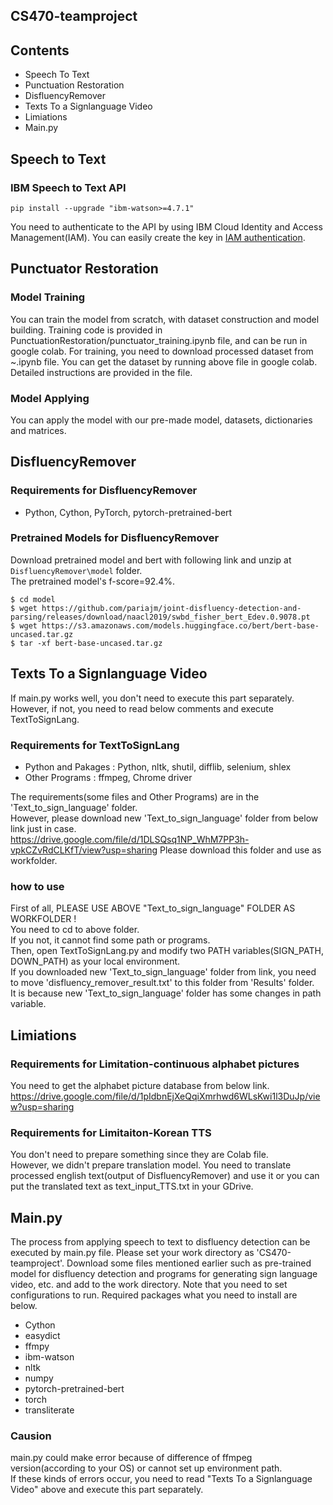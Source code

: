 CS470-teamproject
--------------------------------------------
## Contents
* Speech To Text
* Punctuation Restoration
* DisfluencyRemover
* Texts To a Signlanguage Video
* Limiations
* Main.py

## Speech to Text
### IBM Speech to Text API
```
pip install --upgrade "ibm-watson>=4.7.1"
```
You need to authenticate to the API by using IBM Cloud Identity and Access Management(IAM).
You can easily create the key in [IAM authentication](https://cloud.ibm.com/docs/watson?topic=watson-about).   

## Punctuator Restoration
### Model Training
You can train the model from scratch, with dataset construction and model building.
Training code is provided in PunctuationRestoration/punctuator_training.ipynb file, and can be run in google colab.
For training, you need to download processed dataset from ~.ipynb file.
You can get the dataset by running above file in google colab.
Detailed instructions are provided in the file.

### Model Applying
You can apply the model with our pre-made model, datasets, dictionaries and matrices.

## DisfluencyRemover
### Requirements for DisfluencyRemover 
* Python, Cython, PyTorch, pytorch-pretrained-bert

### Pretrained Models for DisfluencyRemover
Download pretrained model and bert with following link and unzip at `DisfluencyRemover\model` folder.  
The pretrained model's f-score=92.4%.

```
$ cd model
$ wget https://github.com/pariajm/joint-disfluency-detection-and-parsing/releases/download/naacl2019/swbd_fisher_bert_Edev.0.9078.pt
$ wget https://s3.amazonaws.com/models.huggingface.co/bert/bert-base-uncased.tar.gz
$ tar -xf bert-base-uncased.tar.gz
```

## Texts To a Signlanguage Video
If main.py works well, you don't need to execute this part separately.    
However, if not, you need to read below comments and execute TextToSignLang.

### Requirements for TextToSignLang
* Python and Pakages : Python, nltk, shutil, difflib, selenium, shlex
* Other Programs : ffmpeg, Chrome driver

The requirements(some files and Other Programs) are in the 'Text_to_sign_language' folder.   
However, please download new 'Text_to_sign_language' folder from below link just in case.   
https://drive.google.com/file/d/1DLSQsq1NP_WhM7PP3h-vpkCZvRdCLKfT/view?usp=sharing
Please download this folder and use as workfolder.

### how to use
First of all, PLEASE USE ABOVE "Text_to_sign_language" FOLDER AS WORKFOLDER !  
You need to cd to above folder.   
If you not, it cannot find some path or programs.   
Then, open TextToSignLang.py and modify two PATH variables(SIGN_PATH, DOWN_PATH) as your local environment.   
If you downloaded new 'Text_to_sign_language' folder from link, you need to move 'disfluency_remover_result.txt' to this folder from 'Results' folder.    
It is because new 'Text_to_sign_language' folder has some changes in path variable.

## Limiations
### Requirements for Limitation-continuous alphabet pictures
You need to get the alphabet picture database from below link.   
https://drive.google.com/file/d/1pIdbnEjXeQqiXmrhwd6WLsKwi1l3DuJp/view?usp=sharing  

### Requirements for Limitaiton-Korean TTS
You don't need to prepare something since they are Colab file.  
However, we didn't prepare translation model. 
You need to translate processed english text(output of DisfluencyRemover) and use it or you can put the translated text as text_input_TTS.txt in your GDrive.

## Main.py
The process from applying speech to text to disfluency detection can be executed by main.py file.
Please set your work directory as 'CS470-teamproject'. 
Download some files mentioned earlier such as pre-trained model for disfluency detection and programs for generating sign language video, etc. and add to the work directory.
Note that you need to set configurations to run. Required packages what you need to install are below.
* Cython
* easydict
* ffmpy
* ibm-watson
* nltk 
* numpy
* pytorch-pretrained-bert
* torch
* transliterate

### Causion
main.py could make error because of difference of ffmpeg version(according to your OS) or cannot set up environment path.   
If these kinds of errors occur, you need to read "Texts To a Signlanguage Video" above and execute this part separately.
